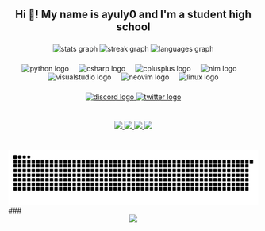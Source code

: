 <h2 align="center">Hi 👋! My name is ayuly0 and I'm a student high school</h2>

###

<div align="center">
  <img src="https://github-readme-stats.vercel.app/api?username=ayuly0&hide_title=false&hide_rank=false&show_icons=true&include_all_commits=true&count_private=true&disable_animations=false&theme=tokyonight&locale=en&hide_border=true" height="150" alt="stats graph"  />
  <img src="https://streak-stats.demolab.com?user=ayuly0&locale=en&mode=daily&theme=tokyonight&hide_border=true&border_radius=5" height="150" alt="streak graph"  />
  <img src="https://github-readme-stats.vercel.app/api/top-langs?username=ayuly0&locale=en&hide_title=false&layout=compact&card_width=320&langs_count=5&theme=tokyonight&hide_border=true" height="150" alt="languages graph"  />
</div>

###

<div align="center">
  <img src="https://skillicons.dev/icons?i=py" height="30" alt="python logo"  />
  <img width="12" />
  <img src="https://cdn.jsdelivr.net/gh/devicons/devicon/icons/csharp/csharp-original.svg" height="30" alt="csharp logo"  />
  <img width="12" />
  <img src="https://cdn.jsdelivr.net/gh/devicons/devicon/icons/cplusplus/cplusplus-original.svg" height="30" alt="cplusplus logo"  />
  <img width="12" />
  <img src="https://skillicons.dev/icons?i=nim" height="30" alt="nim logo"  />
  <img width="12" />
  <img src="https://skillicons.dev/icons?i=visualstudio" height="30" alt="visualstudio logo"  />
  <img width="12" />
  <img src="https://skillicons.dev/icons?i=neovim" height="30" alt="neovim logo"  />
  <img width="12" />
  <img src="https://skillicons.dev/icons?i=linux" height="30" alt="linux logo"  />
</div>

###

<div align="center">
  <a href="@ayuly" target="_blank">
    <img src="https://img.shields.io/static/v1?message=Discord&logo=discord&label=&color=7289DA&logoColor=white&labelColor=&style=for-the-badge" height="25" alt="discord logo"  />
  </a>
  <a href="https://twitter.com/ayuly0" target="_blank">
    <img src="https://img.shields.io/static/v1?message=Twitter&logo=twitter&label=&color=1DA1F2&logoColor=white&labelColor=&style=for-the-badge" height="25" alt="twitter logo"  />
  </a>
</div>

###
<br clear="both">
<div align="center">
  <a href="https://github.com/ayuly0/Xulium">
    <image src="https://github-readme-stats.vercel.app/api/pin/?username=ayuly0&repo=Xulium"></image>
  </a>
  <a href="https://github.com/ayuly0/Lizp">
    <image src="https://github-readme-stats.vercel.app/api/pin/?username=ayuly0&repo=Lizp"></image>
  </a>
  <a href="https://github.com/ayuly0/NsfwImageDownloader">
    <image src="https://github-readme-stats.vercel.app/api/pin/?username=ayuly0&repo=NsfwImageDownloader"></image>
  </a>
  <a href="https://github.com/ayuly0/Soix">
    <image src="https://github-readme-stats.vercel.app/api/pin/?username=ayuly0&repo=Soix"></image>
  </a>
</div>

###

<br clear="both">
<div align="center">
  <img src="https://raw.githubusercontent.com/ayuly0/ayuly0/output/snake.svg" alt="Snake animation" />
</div>
###

<div align="center">
  <img src="https://profile-counter.glitch.me/ayuly0/count.svg?"  />
</div>
